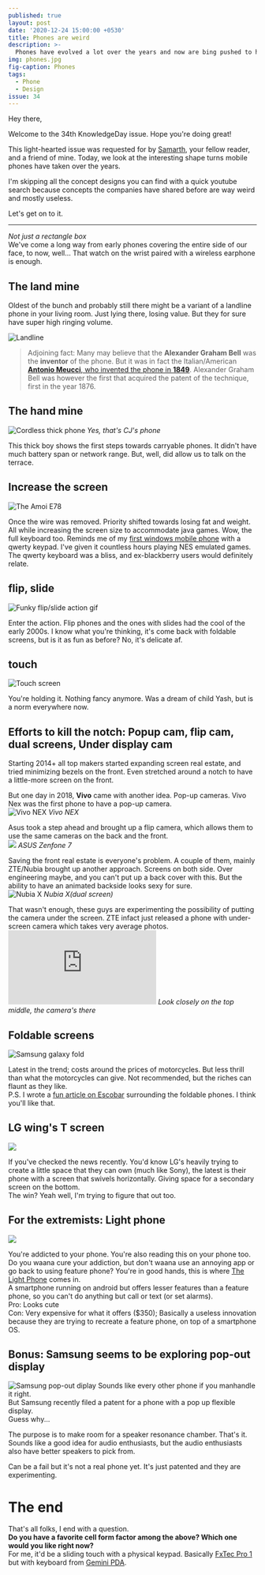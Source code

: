 ```yaml
---
published: true
layout: post
date: '2020-12-24 15:00:00 +0530'
title: Phones are weird
description: >-
  Phones have evolved a lot over the years and now are bing pushed to have weird form factors. We look at production phone design changes over the years
img: phones.jpg
fig-caption: Phones
tags:
  - Phone
  - Design
issue: 34
---
```

Hey there,

Welcome to the 34th KnowledgeDay issue. Hope you're doing great!

This light-hearted issue was requested for by [Samarth](https://www.instagram.com/sam_freakin_sam/), your fellow reader, and a friend of mine. Today, we look at the interesting shape turns mobile phones have taken over the years.

I'm skipping all the concept designs you can find with a quick youtube search because concepts the companies have shared before are way weird and mostly useless.  

Let's get on to it.

-----

*Not just a rectangle box*  
We've come a long way from early phones covering the entire side of our face, to now, well... That watch on the wrist paired with a wireless earphone is enough.  

## The land mine
Oldest of the bunch and probably still there might be a variant of a landline phone in your living room. Just lying there, losing value. But they for sure have super high ringing volume.  

![Landline](https://images-na.ssl-images-amazon.com/images/I/71b6BikUB7L._SL1280_.jpg)

> Adjoining fact: Many may believe that the **Alexander Graham Bell** was the **inventor** of the phone. But it was in fact the Italian/American [**Antonio Meucci**, who invented the phone in **1849**](https://www.loc.gov/everyday-mysteries/item/who-is-credited-with-inventing-the-telephone/). Alexander Graham Bell was however the first that acquired the patent of the technique, first in the year 1876.

## The hand mine
![Cordless thick phone](https://cs3.gtaall.com/screenshots/4dc09/2015-08/original/93653f6d4065304a98d800ce53886686bb5f827c/290724-gta-sa-2015-08-30-10-29-40-529.jpg)
*Yes, that's CJ's phone*

This thick boy shows the first steps towards carryable phones. It didn't have much battery span or network range. But, well, did allow us to talk on the terrace.  

## Increase the screen
![The Amoi E78](https://static.toiimg.com/photo/54214072/Amoi-E78.jpg)

Once the wire was removed. Priority shifted towards losing fat and weight. All while increasing the screen size to accommodate java games. Wow, the full keyboard too. Reminds me of my [first windows mobile phone](https://www.gsmarena.com/amoi_e78-2037.php) with a qwerty keypad. I've given it countless hours playing NES emulated games. The qwerty keyboard was a bliss, and ex-blackberry users would definitely relate.   

## flip, slide
![Funky flip/slide action gif](https://i.pinimg.com/originals/f4/ac/1a/f4ac1a9d2e7da175b1306cae23595b80.jpg)

Enter the action. Flip phones and the ones with slides had the cool of the early 2000s. I know what you're thinking, it's come back with foldable screens, but is it as fun as before? No, it's delicate af.

## touch
![Touch screen](https://static.scientificamerican.com/sciam/cache/file/6EE74DA2-4ABC-4928-84B75E8903325848_source.jpg)

You're holding it. Nothing fancy anymore. Was a dream of child Yash, but is a norm everywhere now.  

## Efforts to kill the notch: Popup cam, flip cam, dual screens, Under display cam

Starting 2014+ all top makers started expanding screen real estate, and tried minimizing bezels on the front. Even stretched around a notch to have a little-more screen on the front.  

But one day in 2018, **Vivo** came with another idea. Pop-up cameras. Vivo Nex was the first phone to have a pop-up camera.   
![Vivo NEX](https://www.ispyprice.com/static/nwprd_model/vivo-nex-8605.jpg)
_Vivo NEX_  

Asus took a step ahead and brought up a flip camera, which allows them to use the same cameras on the back and the front.  
![](https://www.tech4d.it/wp-content/uploads/2020/08/asus-zenfone-7.jpg)
_ASUS Zenfone 7_  

Saving the front real estate is everyone's problem. A couple of them, mainly ZTE/Nubia brought up another approach. Screens on both side. Over engineering maybe, and you can't put up a back cover with this. But the ability to have an animated backside looks sexy for sure.  
![Nubia X](https://cdn.hiconsumption.com/wp-content/uploads/2018/10/Nubia-X-Dual-Screen-Smartphone-0-Hero.jpg)
_Nubia X(dual screen)_  

That wasn't enough, these guys are experimenting the possibility of putting the camera under the screen. ZTE infact just released a phone with under-screen camera which takes very average photos.  
![ZTE Axon 20](https://img-s-msn-com.akamaized.net/tenant/amp/entityid/BB1c6jS4.img?h=600&w=799&m=6&q=60&o=f&l=f)
_Look closely on the top middle, the camera's there_

## Foldable screens
![Samsung galaxy fold](https://nypost.com/wp-content/uploads/sites/2/2019/05/190516-galaxy-fold.jpg?quality=80&strip=all)

Latest in the trend; costs around the prices of motorcycles. But less thrill than what the motorcycles can give. Not recommended, but the riches can flaunt as they like.  
P.S. I wrote a [fun article on Escobar](https://ohyash.medium.com/hold-my-escobar-704b4d6ae14e) surrounding the foldable phones. I think you'll like that.  

## LG wing's T screen
![](https://www.ultimatepocket.com/wp-content/uploads/2020/10/t-mobile-announces-lg-wing-is-coming-to-the-carrier-launched-bogo-deal.jpg)  

If you've checked the news recently. You'd know LG's heavily trying to create a little space that they can own (much like Sony), the latest is their phone with a screen that swivels horizontally. Giving space for a secondary screen on the bottom.  
The win? Yeah well, I'm trying to figure that out too.   

## For the extremists: Light phone
![](https://cdn.vox-cdn.com/thumbor/sgZTEqssuvkQHIQlkunB4Au01_w=/1400x1400/filters:format(png)/cdn.vox-cdn.com/uploads/chorus_asset/file/10321689/Screen_Shot_2018_03_01_at_10.09.01_AM.png)

You're addicted to your phone. You're also reading this on your phone too. Do you waana cure your addiction, but don't waana use an annoying app or go back to using feature phone? You're in good hands, this is where [The Light Phone](https://www.thelightphone.com/) comes in.  
A smartphone running on android but offers lesser features than a feature phone, so you can't do anything but call or text (or set alarms).  
Pro: Looks cute  
Con: Very expensive for what it offers ($350); Basically a useless innovation because they are trying to recreate a feature phone, on top of a smartphone OS.  

## Bonus: Samsung seems to be exploring pop-out display
![Samsung pop-out diplay](https://cdn57.androidauthority.net/wp-content/uploads/2020/10/samsung-pop-out-display-phone-1200x675.jpg)
Sounds like every other phone if you manhandle it right.  
But Samsung recently filed a patent for a phone with a pop up flexible display.  
Guess why...  

The purpose is to make room for a speaker resonance chamber. That's it. Sounds like a good idea for audio enthusiasts, but the audio enthusiasts also have better speakers to pick from.  

Can be a fail but it's not a real phone yet. It's just patented and they are experimenting.  

# The end
That's all folks, I end with a question.  
**Do you have a favorite cell form factor among the above? Which one would you like right now?**  
For me, it'd be a sliding touch with a physical keypad. Basically [FxTec Pro 1](https://www.fxtec.com/) but with keyboard from [Gemini PDA](https://store.planetcom.co.uk/products/gemini-pda-1).
